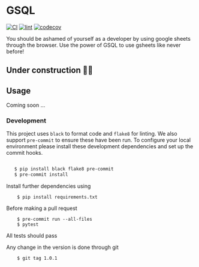 # GSQL

[![CI](https://github.com/TheSYNcoder/gsql/actions/workflows/ci.yml/badge.svg)](https://github.com/TheSYNcoder/gsql/actions/workflows/ci.yml)
[![lint](https://github.com/TheSYNcoder/gsql/actions/workflows/lint.yml/badge.svg)](https://github.com/TheSYNcoder/gsql/actions/workflows/lint.yml)
[![codecov](https://codecov.io/gh/TheSYNcoder/gsql/branch/master/graph/badge.svg?token=9WOA87MKT0)](https://codecov.io/gh/TheSYNcoder/gsql)

You should be ashamed of yourself as a developer by using google sheets through the browser.
Use the power of GSQL to use gsheets like never before!

## Under construction 🚧🚧

## Usage 

Coming soon ...

### Development

This project uses ``black`` to format code and ``flake8`` for linting. We also support ``pre-commit`` to ensure
these have been run. To configure your local environment please install these development dependencies and set up
the commit hooks.

```bash

   $ pip install black flake8 pre-commit
   $ pre-commit install

```

Install further dependencies using

```
    $ pip install requirements.txt    
```

Before making a pull request

```
    $ pre-commit run --all-files
    $ pytest

```
All tests should pass

Any change in the version is done through git

```
    $ git tag 1.0.1
```
